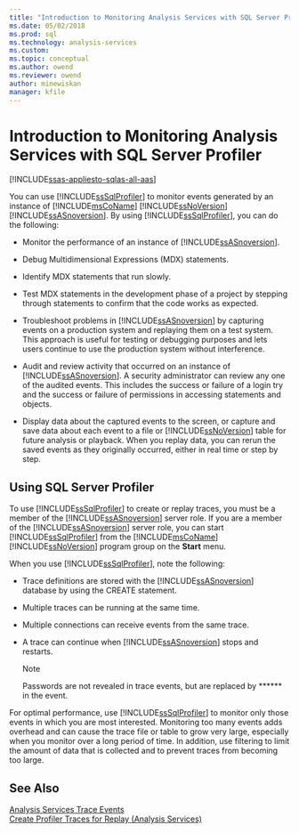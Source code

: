 ```yaml
---
title: "Introduction to Monitoring Analysis Services with SQL Server Profiler | Microsoft Docs"
ms.date: 05/02/2018
ms.prod: sql
ms.technology: analysis-services
ms.custom:
ms.topic: conceptual
ms.author: owend
ms.reviewer: owend
author: minewiskan
manager: kfile
---
```

# Introduction to Monitoring Analysis Services with SQL Server Profiler
[!INCLUDE[ssas-appliesto-sqlas-all-aas](../../includes/ssas-appliesto-sqlas-all-aas.md)]

  You can use [!INCLUDE[ssSqlProfiler](../../includes/sssqlprofiler-md.md)] to monitor events generated by an instance of [!INCLUDE[msCoName](../../includes/msconame-md.md)] [!INCLUDE[ssNoVersion](../../includes/ssnoversion-md.md)] [!INCLUDE[ssASnoversion](../../includes/ssasnoversion-md.md)]. By using [!INCLUDE[ssSqlProfiler](../../includes/sssqlprofiler-md.md)], you can do the following:  
  
-   Monitor the performance of an instance of [!INCLUDE[ssASnoversion](../../includes/ssasnoversion-md.md)].  
  
-   Debug Multidimensional Expressions (MDX) statements.  
  
-   Identify MDX statements that run slowly.  
  
-   Test MDX statements in the development phase of a project by stepping through statements to confirm that the code works as expected.  
  
-   Troubleshoot problems in [!INCLUDE[ssASnoversion](../../includes/ssasnoversion-md.md)] by capturing events on a production system and replaying them on a test system. This approach is useful for testing or debugging purposes and lets users continue to use the production system without interference.  
  
-   Audit and review activity that occurred on an instance of [!INCLUDE[ssASnoversion](../../includes/ssasnoversion-md.md)]. A security administrator can review any one of the audited events. This includes the success or failure of a login try and the success or failure of permissions in accessing statements and objects.  
  
-   Display data about the captured events to the screen, or capture and save data about each event to a file or [!INCLUDE[ssNoVersion](../../includes/ssnoversion-md.md)] table for future analysis or playback. When you replay data, you can rerun the saved events as they originally occurred, either in real time or step by step.  
  
## Using SQL Server Profiler  
 To use [!INCLUDE[ssSqlProfiler](../../includes/sssqlprofiler-md.md)] to create or replay traces, you must be a member of the [!INCLUDE[ssASnoversion](../../includes/ssasnoversion-md.md)] server role. If you are a member of the [!INCLUDE[ssASnoversion](../../includes/ssasnoversion-md.md)] server role, you can start [!INCLUDE[ssSqlProfiler](../../includes/sssqlprofiler-md.md)] from the [!INCLUDE[msCoName](../../includes/msconame-md.md)] [!INCLUDE[ssNoVersion](../../includes/ssnoversion-md.md)] program group on the **Start** menu.  
  
 When you use [!INCLUDE[ssSqlProfiler](../../includes/sssqlprofiler-md.md)], note the following:  
  
-   Trace definitions are stored with the [!INCLUDE[ssASnoversion](../../includes/ssasnoversion-md.md)] database by using the CREATE statement.  
  
-   Multiple traces can be running at the same time.  
  
-   Multiple connections can receive events from the same trace.  
  
-   A trace can continue when [!INCLUDE[ssASnoversion](../../includes/ssasnoversion-md.md)] stops and restarts.  
  
    > [!NOTE]  
    >  Passwords are not revealed in trace events, but are replaced by ****** in the event.  
  
 For optimal performance, use [!INCLUDE[ssSqlProfiler](../../includes/sssqlprofiler-md.md)] to monitor only those events in which you are most interested. Monitoring too many events adds overhead and can cause the trace file or table to grow very large, especially when you monitor over a long period of time. In addition, use filtering to limit the amount of data that is collected and to prevent traces from becoming too large.  
  
## See Also  
 [Analysis Services Trace Events](https://docs.microsoft.com/bi-reference/trace-events/analysis-services-trace-events)   
 [Create Profiler Traces for Replay &#40;Analysis Services&#41;](../../analysis-services/instances/create-profiler-traces-for-replay-analysis-services.md)  
  
  
